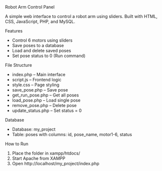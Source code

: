 Robot Arm Control Panel

A simple web interface to control a robot arm using sliders. Built with HTML, CSS, JavaScript, PHP, and MySQL.

Features

- Control 6 motors using sliders
- Save poses to a database
- Load and delete saved poses
- Set pose status to 0 (Run command)

File Structure

- index.php – Main interface
- script.js – Frontend logic
- style.css – Page styling
- save_pose.php – Save pose
- get_run_pose.php – Get all poses
- load_pose.php – Load single pose
- remove_pose.php – Delete pose
- update_status.php – Set status = 0

 Database

- Database: my_project
- Table: poses with columns: id, pose_name, motor1-6, status

 How to Run

1. Place the folder in xampp/htdocs/
2. Start Apache from XAMPP
3. Open http://localhost/my_project/index.php

